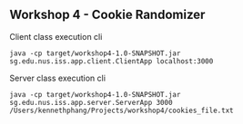 ## Workshop 4 - Cookie Randomizer

Client class execution cli
```
java -cp target/workshop4-1.0-SNAPSHOT.jar sg.edu.nus.iss.app.client.ClientApp localhost:3000
```

Server class execution cli
```
java -cp target/workshop4-1.0-SNAPSHOT.jar sg.edu.nus.iss.app.server.ServerApp 3000 /Users/kennethphang/Projects/workshop4/cookies_file.txt
```